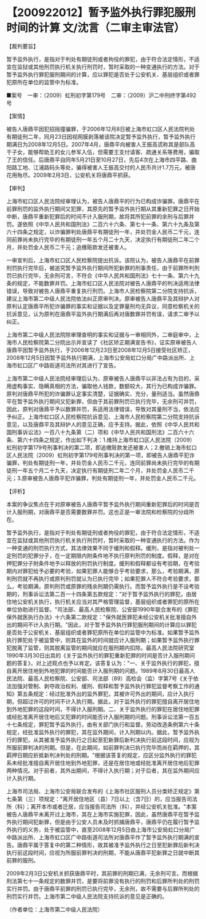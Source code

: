 # 【200922012】暂予监外执行罪犯服刑时间的计算 文/沈言（二审主审法官）

【裁判要旨】

暂予监外执行，是指对于判处有期徒刑或者拘役的罪犯，由于符合法定情形，不适宜在监狱或其他刑罚执行机关执行刑罚时，暂时采取的一种变通执行的方法。对于暂予监外执行罪犯服刑期间的计算，应以罪犯是否处于公安机关、基层组织或者罪犯原所在单位的监管中为标准。

■案号　一审：（2009）虹刑初字第179号　二审：（2009）沪二中刑终字第492号

【案情】

被告人唐鼎平因犯招摇撞骗罪，于2006年12月8日被上海市虹口区人民法院判处有期徒刑二年，同月23日因视网膜剥落被该院决定暂予监外执行，暂予监外执行期满日为2008年12月5日。2007年4月，唐鼎平向被害人王振高谎称其是部队高干子女，能够帮助王的女儿参军入伍，但需要王支付请客、疏通关系等费用，骗取了王的信任。后唐鼎平自同年5月21日至10月27日，先后4次在上海市四平路、曲阳路工地、江浦路码头等处，骗得被害人王振高交付的人民币共计1.7万元，被唐花用殆尽。2009年2月3日，公安机关将唐鼎平抓获。

【审判】

上海市虹口区人民法院经审理认为，被告人唐鼎平的行为已构成诈骗罪。唐鼎平在前罪刑罚的监外执行期间又犯罪，其原先的暂予监外执行期从其重新犯罪之日开始中断，唐鼎平重新犯罪后的时间不计入服刑期，故将其所犯前罪的余刑与后罪并罚。遂依照《中华人民共和国刑法》二百六十六条、第七十一条、第六十九条及第六十四条之规定，以诈骗罪判处唐鼎平有期徒刑一年，并处罚金人民币二千元，连同前罪尚未执行完毕的有期徒刑一年五个月二十九天，决定执行有期徒刑二年二个月，并处罚金人民币二千元；追缴赃款发还被害人。

一审宣判后，上海市虹口区人民检察院提出抗诉。该院认为，被告人唐鼎平在前罪刑罚执行完毕后，被追究暂予监外执行期间所犯新罪的刑事责任，由于前罪所判刑罚已执行完毕，无余刑可言，不符合《中华人民共和国刑法》七十一条、第六十九条的规定，不能数罪并罚。上海市虹口区人民法院对被告人唐鼎平的判决适用法律错误，导致对被告人唐鼎平重复执行刑罚。上海市人民检察院第二分院支持抗诉，建议上海市第二中级人民法院依法纠正原审判决。原审被告人唐鼎平及其辩护人对原判认定唐鼎平所犯诈骗罪的事实和证据以及定罪量刑均无异议，同意检察机关的抗诉意见，认为原判在唐鼎平监外执行期满后再对唐数罪并罚有误，请求二审予以纠正。

上海市第二中级人民法院除审理查明的事实和证据与一审相同外，二审庭审中，上海市人民检察院第二分院出示并宣读了《社区矫正期满宣告书》，证实原审被告人唐鼎平因暂予监外执行，于2006年12月23日至2008年12月5日接受社区矫正，2008年12月5日因暂予监外执行期满，上海市公安局虹口分局广中路派出所、上海市虹口区广中路街道司法所对其进行了宣告。

上海市第二中级人民法院经审理后认为，原审被告人唐鼎平以非法占有为目的，采用虚构事实、隐瞒真相的方法，骗取他人钱款，数额较大，其行为已构成诈骗罪。原判对唐鼎平所犯的诈骗罪认定事实清楚，证据确实、充分，量刑适当。虽然唐鼎平在暂予监外执行期间又犯新罪，但由于其前罪刑罚已执行完毕，无余刑可并罚，因此，原判对唐鼎平予以数罪并罚，系适用法律错误，导致对其量刑不当，依法应予纠正。上海市虹口区人民检察院抗诉意见、上海市人民检察院第二分院支持抗诉意见，以及唐鼎平及其辩护人的意见正确，应予支持。据此，依照《中华人民共和国刑事诉讼法》一百八十九条第（二）项和《中华人民共和国刑法》二百六十六条、第六十四条之规定，作出如下判决：1.维持上海市虹口区人民法院（2009）虹刑初字第179号刑事判决的第二项，即追缴赃款发还被害人；2.撤销上海市虹口区人民法院（2009）虹刑初字第179号刑事判决的第一项，即被告人唐鼎平犯诈骗罪，判处有期徒刑一年，并处罚金人民币二千元，连同前罪尚未执行完毕的有期徒刑一年五个月二十九天，决定执行有期徒刑二年二个月，并处罚金人民币二千元；3.原审被告人唐鼎平犯诈骗罪，判处有期徒刑一年，并处罚金人民币二千元。

【评析】

本案的争议焦点在于对原审被告人唐鼎平暂予监外执行期间重新犯罪后的时间是否计入服刑期，对唐鼎平是否需要数罪并罚。这也正是一审法院和检察院的分歧所在。

暂予监外执行，是指对于判处有期徒刑或者拘役的罪犯，由于符合法定情形，不适宜在监狱或其他刑罚执行机关执行刑罚时，暂时采取的一种变通执行的方法。作为一种变通的刑罚执行方式，其法律效果不同于缓刑和假释。缓刑，是指对被判处一定刑罚的犯罪分子，在一定期限内附条件地不执行原判刑罚的制度。假释，是对在押犯罪分子附条件地予以释放的刑罚执行制度。缓刑和假释都设有考验期，在考验期内对罪犯给予必要的考验，如果犯罪人能够合乎考验要求，那么，考验期满，原判刑罚就不再执行或原判刑罚就认为已执行完毕；如果犯罪人不符合考验要求，那么，考验期满，原判刑罚或原罪的残余刑期仍需执行。而暂予监外执行是不设考验期的，刑事诉讼法第二百一十四条第五款规定："对于暂予监外执行的罪犯，由居住地公安机关执行，执行机关应当对其严格管理监督，基层组织或者罪犯的原所在单位协助进行监督。"司法部、最高人民检察院、公安部1990年联合发布的《罪犯保外就医执行办法》十六条第二款规定："保外就医罪犯未经公安机关批准擅自外出的期间不计入执行期。"因此，对于暂予监外执行罪犯服刑期间的计算应以罪犯是否处于公安机关、基层组织或者罪犯原所在单位的监管中为标准。如果暂予监外执行罪犯处于被监管中，则其在监外的时间就应计入服刑期；如果暂予监外执行罪犯脱离了监管，则其脱离监管的期间就应在服刑期内扣除。最高人民法院研究室1990年3月30日出具的《关于监外执行的罪犯重新犯罪的时间是否计入服刑期问题的答复》，对上述观点也予以肯定。该答复认为："一、关于监外执行的罪犯，擅自离开居住地到外地犯罪的时间能否计入服刑期的问题。1989年8月30日最高人民法院、最高人民检察院、公安部、司法部（89）高检会（监）字第7号《关于依法加强对管制、剥夺政治权利、缓刑、假释和暂予监外执行罪犯监督考察工作的通知》第五条规定：经过批准外出的监外罪犯，其被许可外出的期间，应计入执行期，但超过许可的时间不计入执行期。据此，对于监外执行的罪犯擅自离开居住地到外地犯罪的这段时间，不得计入服刑期。二、关于监外执行的罪犯在居住地犯罪或经批准离开居住地后又犯罪的时间能否计入服刑期的问题。刑事诉讼法第一百五十七条规定，罪犯暂予监外执行，由有关部门执行和监督。劳动改造条例第六十条规定，经批准监外执行的罪犯，其在监外期间，计入刑期以内。据此，暂予监外执行的罪犯，从其被准予监外执行之日起至犯新罪后新判决执行前这段时间，应视为所服前罪判决的刑期。但是，在此期间，如前罪判决已执行完毕而尚在羁押的，其羁押日期应折抵新判决判处的刑期。"根据该答复的规定，应区分监外执行的罪犯系未经批准擅自离开居住地到外地犯罪，还是在居住地或经批准离开居住地后犯罪两种情况。对于前者，其外出期间，不得计入执行期；对于后者，其在监外期间应计入执行期。

上海市司法局、上海市公安局联合发布的《上海市社区服刑人员分类矫正规定》第七条第（三）项规定："离开居住地区（县）7日以上（含7日）的，应当报告司法所（科）；离开本市或者迁居，应当报告司法所（科），并经公安机关批准。"本案被告人唐鼎平未离开过上海市，其在上海市实施犯罪，因此，虽然唐鼎平在暂予监外执行期间犯新罪，但是由于公安人员未及时抓捕唐鼎平，唐鼎平仍在履行暂予监外执行的义务，处于被监管中，直至2008年12月5日由上海市公安局虹口分局广中路派出所、上海市虹口区广中路街道司法所对唐鼎平作了暂予监外执行期满的宣告。唐鼎平属于答复中的第二种情形，故其被准予监外执行之日至犯新罪后新判决执行前这段时间，应视为所服前罪判决的刑期，不能从唐鼎平犯新罪之日就中断其前罪的服刑。

2009年2月3日公安机关抓获唐鼎平时，其前罪的刑期已满，无余刑可言。而根据刑法第七十一条规定的数罪并罚，是要将前罪没有执行的刑罚和后罪所判处的刑罚实行并罚。由于唐鼎平前罪的刑罚已执行完毕，无余刑，故不需要与后罪所判处的刑罚实行并罚。上海市第二中级人民法院支持抗诉的意见是正确的。

（作者单位：上海市第二中级人民法院）